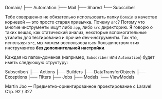 Domain/
├── Automation
├── Mail
├── Shared
└── Subscriber

Тебе совершенно не обязательно использовать папку `Domain` в качестве корневой — это просто старая привычка.
Почему `src`? Потому что многие инструменты ищут либо `app`, либо `src` директорию.
Я говорю о таких вещах, как статический анализ, некоторые вспомогательные утилиты для тестирования и прочие dev-инструменты.
Так что, используя `src`, мы можем воспользоваться большинством этих инструментов **без дополнительной настройки**.

Каждая из папок-доменов (например, `Subscriber` или `Automation`) будет иметь следующую структуру:

Subscriber/
├── Actions
├── Builders
├── DataTransferObjects
├── Exceptions
├── Filters
├── Jobs
├── Models
└── ViewModels

Martin Joo — Предметно-ориентированное проектирование с Laravel
Стр. 92 / 327

